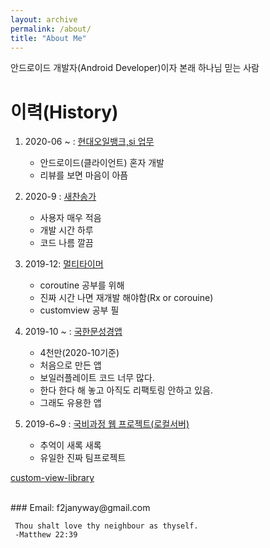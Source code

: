 ```yaml
---
layout: archive
permalink: /about/
title: "About Me"
---
```

안드로이드 개발자(Android Developer)이자 본래 하나님 믿는 사람

# 이력(History)
1. 2020-06 ~ : [현대오일뱅크,si 업무](https://play.google.com/store/apps/details?id=com.hyundaioilbank.android&hl=ko)
    - 안드로이드(클라이언트) 혼자 개발
    - 리뷰를 보면 마음이 아픔

2. 2020-9 : [새찬송가](https://play.google.com/store/apps/details?id=com.box.hymn&hl=es_NI)
    - 사용자 매우 적음
    - 개발 시간 하루
    - 코드 나름 깔끔

3. 2019-12: [멀티타이머](https://play.google.com/store/apps/details?id=com.box.firecast&hl=ko) 
    - coroutine 공부를 위해
    - 진짜 시간 나면 재개발 해야함(Rx or corouine)
    - customview 공부 필

4. 2019-10 ~ : [국한문성경앱](https://play.google.com/store/apps/details?id=com.box.bible&hl=ko) 
    - 4천만(2020-10기준)
    - 처음으로 만든 앱
    - 보일러플레이트 코드 너무 많다.
    - 한다 한다 해 놓고 아직도 리팩토링 안하고 있음.
    - 그래도 유용한 앱

5. 2019-6~9 : [국비과정 웹 프로젝트(로컬서버)](https://github.com/yegyu/DotNet)
    - 추억이 새록 새록
    - 유일한 진짜 팀프로젝트
                
    

[custom-view-library](https://github.com/f2janyway/custom_view)



<br>
### Email: f2janyway@gmail.com

```
 Thou shalt love thy neighbour as thyself.
 -Matthew 22:39
```


